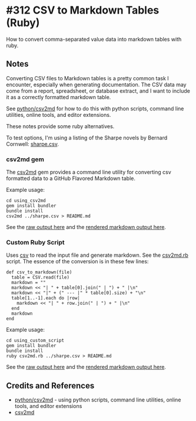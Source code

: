 # #312 CSV to Markdown Tables (Ruby)

How to convert comma-separated value data into markdown tables with ruby.

## Notes

Converting CSV files to Markdown tables is a pretty common task I encounter, especially when generating documentation. The CSV data may come from a report, spreadsheet, or database extract, and I want to include it as a correctly formatted markdown table.

See [python/csv2md](../../python/csv2md/) for how to do this with
python scripts, command line utilities, online tools, and editor extensions.

These notes provide some ruby alternatives.

To test options, I'm using a listing of the Sharpe novels by Bernard Cornwell: [sharpe.csv](./sharpe.csv).

### csv2md gem

The [csv2md](https://rubygems.org/gems/csv2md) gem provides a command line utility
for converting csv formatted data to a GitHub Flavored Markdown table.

Example usage:

    cd using_csv2md
    gem install bundler
    bundle install
    csv2md ../sharpe.csv > README.md

See the [raw output here](./using_csv2md/README.md)
and the [rendered markdown output here](./using_csv2md/).

### Custom Ruby Script

Uses [csv](https://ruby.github.io/csv/) to read the input file and generate markdown.
See the [csv2md.rb](./using_custom_script/csv2md.rb) script.
The essence of the conversion is in these few lines:

    def csv_to_markdown(file)
      table = CSV.read(file)
      markdown = ""
      markdown << "| " + table[0].join(" | ") + " |\n"
      markdown << "|" + (" --- |" * table[0].size) + "\n"
      table[1..-1].each do |row|
        markdown << "| " + row.join(" | ") + " |\n"
      end
      markdown
    end

Example usage:

    cd using_custom_script
    gem install bundler
    bundle install
    ruby csv2md.rb ../sharpe.csv > README.md

See the [raw output here](./using_custom_script/README.md)
and the [rendered markdown output here](./using_custom_script/).

## Credits and References

* [python/csv2md](../../python/csv2md/) - using python scripts, command line utilities, online tools, and editor extensions
* [csv2md](https://rubygems.org/gems/csv2md)
